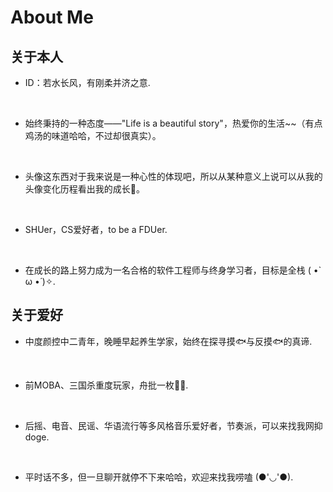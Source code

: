 # About Me


##  关于本人

- ID：若水长风，有刚柔并济之意.

  <br/>

- 始终秉持的一种态度——"Life is a beautiful story"，热爱你的生活~~（有点鸡汤的味道哈哈，不过却很真实）。

  <br/>

- 头像这东西对于我来说是一种心性的体现吧，所以从某种意义上说可以从我的头像变化历程看出我的成长🧐。

  <br/>

- SHUer，CS爱好者，to be a FDUer.

  <br/>

- 在成长的路上努力成为一名合格的软件工程师与终身学习者，目标是全栈 ( •̀ ω •́ )✧.

## 关于爱好

- 中度颜控中二青年，晚睡早起养生学家，始终在探寻摸🐟与反摸🐟的真谛.

  <br/>

- 前MOBA、三国杀重度玩家，舟批一枚🐱‍🏍.

  <br/>

- 后摇、电音、民谣、华语流行等多风格音乐爱好者，节奏派，可以来找我网抑 doge.

  <br/>

+ 平时话不多，但一旦聊开就停不下来哈哈，欢迎来找我唠嗑 (●'◡'●).




